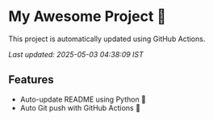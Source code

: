 # My Awesome Project 🚀

This project is automatically updated using GitHub Actions.

_Last updated: 2025-05-03 04:38:09 IST_

## Features
- Auto-update README using Python 🐍
- Auto Git push with GitHub Actions 🤖
